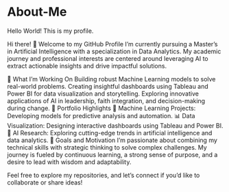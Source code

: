 # About-Me
Hello World! This is my profile.

Hi there! 👋 Welcome to my GitHub Profile
I’m currently pursuing a Master’s in Artificial Intelligence with a specialization in Data Analytics. My academic journey and professional interests are centered around leveraging AI to extract actionable insights and drive impactful solutions.

🔭 What I’m Working On
Building robust Machine Learning models to solve real-world problems.
Creating insightful dashboards using Tableau and Power BI for data visualization and storytelling.
Exploring innovative applications of AI in leadership, faith integration, and decision-making during change.
🌟 Portfolio Highlights
🧠 Machine Learning Projects: Developing models for predictive analysis and automation.
📊 Data Visualization: Designing interactive dashboards using Tableau and Power BI.
📂 AI Research: Exploring cutting-edge trends in artificial intelligence and data analytics.
🚀 Goals and Motivation
I’m passionate about combining my technical skills with strategic thinking to solve complex challenges. My journey is fueled by continuous learning, a strong sense of purpose, and a desire to lead with wisdom and adaptability.

Feel free to explore my repositories, and let’s connect if you’d like to collaborate or share ideas!

